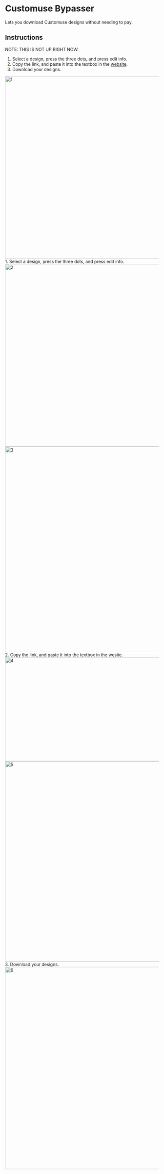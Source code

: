 # Customuse Bypasser
Lets you download Customuse designs without needing to pay.

## Instructions

NOTE: THIS IS NOT UP RIGHT NOW.

1. Select a design, press the three dots, and press edit info.
2. Copy the link, and paste it into the textbox in the [website](https://chunkberries.github.io/customuse-bypasser/).
3. Download your designs.

<img width="1365" height="596" alt="1" src="https://github.com/user-attachments/assets/0c1824b0-71ef-4d5d-9887-b821b7924b11" />
1. Select a design, press the three dots, and press edit info.
<img width="1365" height="596" alt="2" src="https://github.com/user-attachments/assets/aadde301-64a3-4ae3-a3e8-83860c25b652" />
<img width="1365" height="670" alt="3" src="https://github.com/user-attachments/assets/b0ff2280-6420-4919-afb0-cbcd4c217077" />
2. Copy the link, and paste it into the textbox in the wesite.
<img width="1365" height="339" alt="4" src="https://github.com/user-attachments/assets/496ccdd0-51ef-43a9-bdbb-6dc669c67fa3" />
<img width="1365" height="654" alt="5" src="https://github.com/user-attachments/assets/8ecf990e-987c-4909-ae34-d1e81343e870" />
3. Download your designs.
<img width="1365" height="660" alt="6" src="https://github.com/user-attachments/assets/d7851245-b912-4e6a-b95c-566cbd026bde" />

